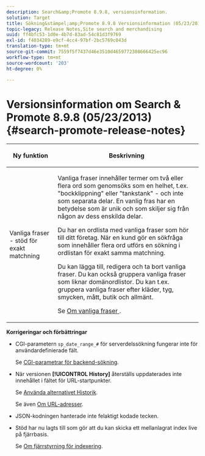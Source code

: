 ```yaml
---
description: Search&amp;Promote 8.9.8, versionsinformation.
solution: Target
title: Sökning&stämpel;amp;Promote 8.9.8 Versionsinformation (05/23/2013)
topic-legacy: Release Notes,Site search and merchandising
uuid: ff4bfc53-1d0e-4b7d-83ad-54c81d3f9769
exl-id: f4034289-e9cf-4cc4-97bf-2bc5769c043d
translation-type: tm+mt
source-git-commit: 7559f5f7437d46e3510d4659772308666425ec96
workflow-type: tm+mt
source-wordcount: '203'
ht-degree: 0%

---
```


# Versionsinformation om Search &amp; Promote 8.9.8 (05/23/2013){#search-promote-release-notes}

<table> 
 <thead> 
  <tr> 
   <th colname="col1" class="entry"> <p>Ny funktion </p> </th> 
   <th colname="col2" class="entry"> <p>Beskrivning </p> </th> 
  </tr> 
 </thead>
 <tbody> 
  <tr> 
   <td colname="col1"> <p> Vanliga fraser - stöd för exakt matchning </p> </td> 
   <td colname="col2"> <p> Vanliga fraser innehåller termer om två eller flera ord som genomsöks som en helhet, t.ex. "bockklippning" eller "tankstank" - och inte som separata delar. En vanlig fras har en betydelse som är unik och som skiljer sig från någon av dess enskilda delar. </p> <p> Du har en ordlista med vanliga fraser som hör till ditt företag. När en kund gör en sökfråga som innehåller flera ord utförs en sökning i ordlistan för exakt samma matchning. </p> <p>Du kan lägga till, redigera och ta bort vanliga fraser. Du kan också gruppera vanliga fraser som liknar domänordlistor. Du kan t.ex. gruppera vanliga fraser efter kläder, tyg, smycken, mått, butik och allmänt. </p> <p>Se <a href="../c-about-linguistics-menu/c-about-common-phrases.md#concept_4946E53586DF492EAEB1B7F757FD440F" format="dita" scope="local"> Om vanliga fraser </a>. </p> </td> 
  </tr> 
 </tbody> 
</table>

**Korrigeringar och förbättringar**

* CGI-parametern `sp_date_range_#` för serverdelssökning fungerar inte för användardefinierade fält.

   Se [CGI-parametrar för backend-sökning](../c-appendices/c-cgiparameters.md#reference_582E85C3886740C98FE88CA9DF7918E8).

* När versionen **[!UICONTROL History]** återställs uppdaterades inte innehållet i fältet för URL-startpunkter.

   Se [Använda alternativet Historik](../t-using-the-history-option.md#task_70DD3F87A67242BBBD2CB27156F43002).

   Se även [Om URL-adresser](../c-about-settings-menu/c-about-crawling-menu.md#concept_5D857E3B5C124E85BC0B5AE77A509573).

* JSON-kodningen hanterade inte felaktigt kodade tecken.
* Stöd har nu lagts till som gör att du kan skicka ett mellanlagrat index live på fjärrbasis.

   Se [Om fjärrstyrning för indexering](../c-about-index-menu/c-about-remote-control-for-indexing.md#concept_C79B322190E84106A434E5C6D4A4118F).
